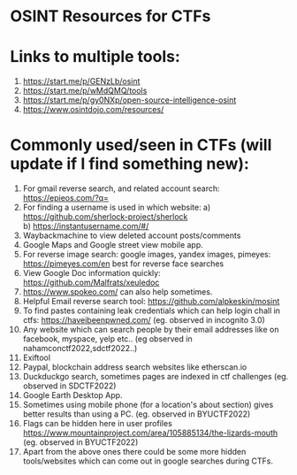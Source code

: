 # OSINT Resources for CTFs
# Links to multiple tools:
1. https://start.me/p/GENzLb/osint
2. https://start.me/p/wMdQMQ/tools 
3. https://start.me/p/gy0NXp/open-source-intelligence-osint 
4. https://www.osintdojo.com/resources/


# Commonly used/seen in CTFs (will update if I find something new):

1. For gmail reverse search, and related account search: https://epieos.com/?q=  
2. For finding a username is used in which website: a) https://github.com/sherlock-project/sherlock \
b) https://instantusername.com/#/  
3. Waybackmachine to view deleted account posts/comments 
4. Google Maps and Google street view mobile app. 
5. For reverse image search: google images, yandex images, pimeyes: https://pimeyes.com/en best for reverse face searches 
6. View Google Doc information quickly: https://github.com/Malfrats/xeuledoc 
7. https://www.spokeo.com/ can also help sometimes. 
8. Helpful Email reverse search tool: https://github.com/alpkeskin/mosint  
9. To find pastes containing leak credentials which can help login chall in ctfs: https://haveibeenpwned.com/      (eg. observed in incognito 3.0)
10. Any website which can search people by their email addresses like on facebook, myspace, yelp etc..     (eg observed in nahamconctf2022,sdctf2022..)
11. Exiftool
12. Paypal, blockchain address search websites like etherscan.io
13. Duckduckgo search, sometimes pages are indexed in ctf challenges  (eg. observed in SDCTF2022)
14. Google Earth Desktop App.
15. Sometimes using mobile phone (for a location's about section) gives better results than using a PC.      (eg. observed in BYUCTF2022)
16. Flags can be hidden here in user profiles https://www.mountainproject.com/area/105885134/the-lizards-mouth       (eg. observed in BYUCTF2022)
17. Apart from the above ones there could be some more hidden tools/websites which can come out in google searches during CTFs.
